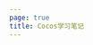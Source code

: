 ```yaml
---
page: true
title: Cocos学习笔记
---
```


<script setup>
import Home from '@theme/components/Home.vue'
</script>

<Home />
